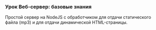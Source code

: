### Урок Веб-сервер: базовые знания
Простой сервер на NodeJS с обработчиком для отдачи статического файла (mp3) и для отдачи динамической HTML-страницы.